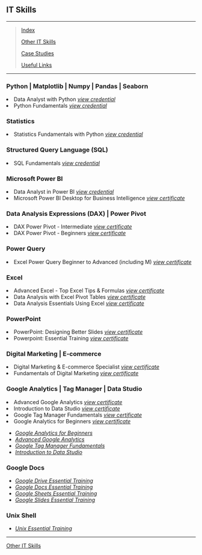 <!--<span style="font-family:Papyrus; font-size:3em; color:SlateGray;">Certified IT Skills</span>-->
<h2>IT Skills</h2>

---

> [Index](index.md)
>
> [Other IT Skills](other_skills.md)
>
> [Case Studies](portfolio.md)
> 
> [Useful Links](links.md)

---
<h3>Python | Matplotlib | Numpy | Pandas | Seaborn</h3>
<li>
 Data Analyst with Python <a href="https://www.datacamp.com/statement-of- 
accomplishment/track/a6a9996f6edd240809caf4ae364a4b2eed0144a7"><i>view credential</i></a>
</li>
<li>
 Python Fundamentals <a href="https://www.datacamp.com/statement-of- 
accomplishment/track/d156317e7f74b317f3f2f85b9fb9125e7cbcdd4d"><i>view credential</i></a>
</li>

<h3>Statistics</h3>
<li>
 Statistics Fundamentals with Python <a href="https://www.datacamp.com/completed/statement-of- 
accomplishment/track/5194ee3e181b6e9caa46832d25021915a5b25f25"><i>view credential</i></a>
</li>

<h3>Structured Query Language (SQL)</h3>
<li>
 SQL Fundamentals <a href="https://www.datacamp.com/completed/statement-of-accomplishment/track/e41a418c6e4c20aeaf305e19fd63594e9c55e089"><i>view credential</i></a>
</li>

<h3>Microsoft Power BI</h3>
<li>
 Data Analyst in Power BI <a href="https://www.datacamp.com/statement-of 
accomplishment/track/2e68a585ccb47ae7d3145b72f64aef4cfcb1b028"><i>view credential</i></a>
</li>
<li>
 Microsoft Power BI Desktop for Business Intelligence <a 
href="/certified_docs/microsoft_powerbi_desktop_for_business_intelligence.md"><i>view certificate</i></a>
</li>

<h3>Data Analysis Expressions (DAX) | Power Pivot</h3>
<li>
 DAX Power Pivot - Intermediate <a href="/certified_docs/DAX_Power_Pivot_10_Easy_Steps_for_Intermediates.md"><i>view 
certificate</i></a>
</li>
<li>
 DAX Power Pivot - Beginners <a href="/certified_docs/DAX_Power_Pivot_10_Easy_Steps_for_Beginners.md"><i>view certificate</i></a>
</li>

<h3>Power Query</h3>
<li>
 Excel Power Query Beginner to Advanced (including M) <a href="/certified_docs/excel_power_query_beginner_to_advanced.md"> 
<i>view certificate</i></a>
</li>

<h3>Excel</h3>
<li>
 Advanced Excel - Top Excel Tips & Formulas <a href="/certified_docs/advanced_excel_top_tips_and_formulas.md"><i>view certificate</i></a>
</li>
<li>
 Data Analysis with Excel Pivot Tables <a href="/certified_docs/data_analysis_with_excel_pivot_tables.md"><i>view certificate</i></a>
</li>
<li>
 Data Analysis Essentials Using Excel <a href="/certified_docs/data_analysis_essentials_using_excel.md"><i>view certificate</i></a>
</li>

<h3>PowerPoint</h3>
<li>
 PowerPoint: Designing Better Slides <a href="/certified_docs/powerpoint_design_better_slides.md"><i>view certificate</i></a>
</li>
<li>
 Powerpoint: Essential Training <a href="/certified_docs/powerpoint_essential_training.md"><i>view certificate</i></a>
</li>

<h3>Digital Marketing | E-commerce</h3>
<li>
 Digital Marketing & E-commerce Specialist <a href="certified_docs/digital_marketing_and_ecommerce_specialist.md"><i>view certificate</i></a>
</li>
<li>
 Fundamentals of Digital Marketing <a href="certified_docs/fundamentals_of_digital_marketing.md"><i>view certificate</i></a>
</li>

<h3>Google Analytics | Tag Manager | Data Studio</h3>
<li>
 Advanced Google Analytics <a href="certified_docs/advanced_google_analytics.md"><i>view certificate</i></a>
</li>
<li>
 Introduction to Data Studio <a href="certified_docs/introduction_to_data_studio.md"><i>view certificate</i></a>
</li>
<li>
 Google Tag Manager Fundamentals <a href="certified_docs/google_tag_manager_fundamentals.md"><i>view certificate</i></a>
</li>
<li>
 Google Analytics for Beginners <a href="certified_docs/google_analytics_for_beginners.md"><i>view certificate</i></a>
</li>


* <i>[Google Analytics for Beginners](certified_docs/google_analytics_for_beginners.md)</i>
* <i>[Advanced Google Analytics](certified_docs/advanced_google_analytics.md)</i>
* <i>[Google Tag Manager Fundamentals](certified_docs/google_tag_manager_fundamentals.md)</i>
* <i>[Introduction to Data Studio](certified_docs/introduction_to_data_studio.md)</i>

### Google Docs

* <i>[Google Drive Essential Training](certified_docs/google_drive_essential_training.md)</i>
* <i>[Google Docs Essential Training](certified_docs/google_docs_essential_training.md)</i>
* <i>[Google Sheets Essential Training](certified_docs/google_sheets_essential_training.md)</i>
* <i>[Google Slides Essential Training](certified_docs/google_slides_essential_training.md)</i>

### Unix Shell

* <i>[Unix Essential Training](unix_essential_training.md)</i>

<hr>

[Other IT Skills](other_skills.md)
